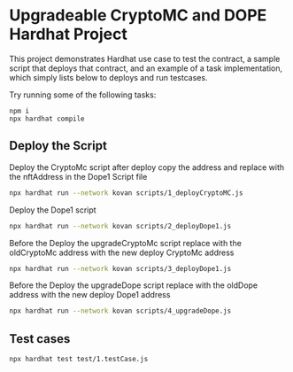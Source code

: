 # Upgradeable CryptoMC and DOPE Hardhat Project

This project demonstrates Hardhat use case to test the contract, a sample script that deploys that contract, and an example of a task implementation, which simply lists below to deploys and run testcases.

Try running some of the following tasks:

```shell
npm i 
npx hardhat compile
```

## Deploy the Script 

Deploy the CryptoMc script after deploy copy the address and replace with the nftAddress in the Dope1 Script file
```sh
npx hardhat run --network kovan scripts/1_deployCryptoMC.js
```
Deploy the Dope1 script
```sh
npx hardhat run --network kovan scripts/2_deployDope1.js
```
Before the Deploy the upgradeCryptoMc script replace with the oldCryptoMc address with the new deploy CryptoMc address
```sh
npx hardhat run --network kovan scripts/3_deployDope1.js
```
Before the Deploy the upgradeDope script replace with the oldDope address with the new deploy Dope1 address
```sh
npx hardhat run --network kovan scripts/4_upgradeDope.js
```
## Test cases
```sh
npx hardhat test test/1.testCase.js 
```